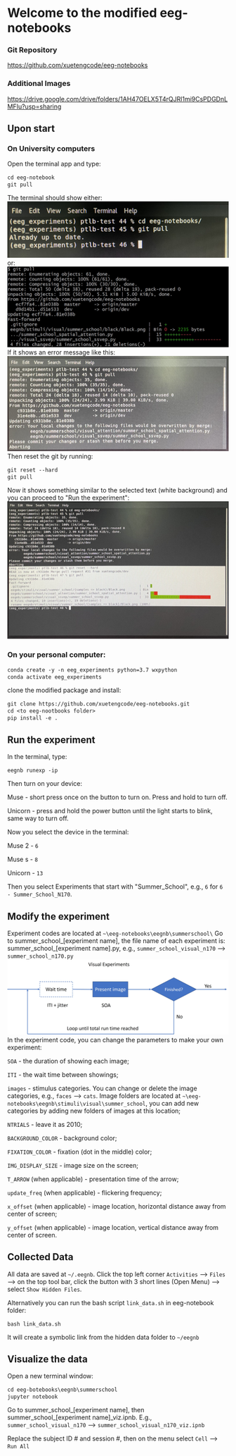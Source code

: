 # Welcome to the modified eeg-notebooks
### Git Repository
https://github.com/xuetengcode/eeg-notebooks
### Additional Images
https://drive.google.com/drive/folders/1AH47OELX5T4rQJRl1mi9CsPDGDnLMFIu?usp=sharing
## Upon start
### On University computers
Open the terminal app and type:
```
cd eeg-notebook
git pull
```
The terminal should show either:
![System Diagram](git_pull1.jpeg)
or:
![System Diagram](git_pull2.jpeg)
If it shows an error message like this:
![System Diagram](git_error.jpeg)
Then reset the git by running:
```
git reset --hard
git pull
```
Now it shows something similar to the selected text (white background) and you can proceed to "Run the experiment":
![System Diagram](git_reset.jpeg)


### On your personal computer:

```
conda create -y -n eeg_experiments python=3.7 wxpython
conda activate eeg_experiments
```
clone the modified package and install:
```
git clone https://github.com/xuetengcode/eeg-notebooks.git
cd <to eeg-nootbooks folder>
pip install -e .
```

## Run the experiment
In the terminal, type:
```
eegnb runexp -ip
```
Then turn on your device:

Muse - short press once on the button to turn on. Press and hold to turn off.

Unicorn - press and hold the power button until the light starts to blink, same way to turn off.


Now you select the device in the terminal:

Muse 2 - `6`

Muse s - `8`

Unicorn - `13`

Then you select Experiments that start with "Summer_School", e.g., `6` for `6 - Summer_School_N170`.

## Modify the experiment
Experiment codes are located at `~\eeg-notebooks\eegnb\summerschool\`
Go to summer_school_[experiment name], the file name of each experiment is: summer_school_[experiment name].py, e.g., `summer_school_visual_n170` --> `summer_school_n170.py`
![System Diagram](VisualExperiments.jpg)
In the experiment code, you can change the parameters to make your own experiment:

`SOA` - the duration of showing each image;

`ITI` - the wait time between showings;

`images` - stimulus categories. You can change or delete the image categories, e.g., `faces` --> `cats`. Image folders are located at `~\eeg-notebooks\eegnb\stimuli\visual\summer_school`, you can add new categories by adding new folders of images at this location;

`NTRIALS` - leave it as 2010;

`BACKGROUND_COLOR` - background color;

`FIXATION_COLOR` - fixation (dot in the middle) color;

`IMG_DISPLAY_SIZE` - image size on the screen;

`T_ARROW` (when applicable) - presentation time of the arrow;

`update_freq` (when applicable) - flickering frequency;

`x_offset` (when applicable) - image location, horizontal distance away from center of screen;

`y_offset` (when applicable) - image location, vertical distance away from center of screen.




## Collected Data

All data are saved at `~/.eegnb`. Click the top left corner `Activities` --> `Files` --> on the top tool bar, click the button with 3 short lines (Open Menu) --> select `Show Hidden Files`.

Alternatively you can run the bash script `link_data.sh` in eeg-notebook folder:
```
bash link_data.sh
```
It will create a symbolic link from the hidden data folder to `~/eegnb`

## Visualize the data
Open a new terminal window:
```
cd eeg-botebooks\eegnb\summerschool
jupyter notebook
```
Go to summer_school_[experiment name], then summer_school_[experiment name]_viz.ipnb. E.g., `summer_school_visual_n170` --> `summer_school_visual_n170_viz.ipnb`

Replace the subject ID # and session #, then on the menu select `Cell` --> `Run All`
